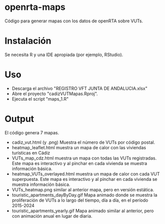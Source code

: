 # openrta-maps
Código para generar mapas con los datos de openRTA sobre VUTs.

# Instalación
Se necesita R y una IDE apropiada (por ejemplo, RStudio).

# Uso
- Descarga el archivo "REGISTRO VFT JUNTA DE ANDALUCIA.xlsx"
- Abre el proyecto "cadizVUTMapas.Rproj".
- Ejecuta el script "maps_1.R"

# Output
El código genera 7 mapas.

- cadiz_vut.html (y .png) Muestra el número de VUTs por código postal.
- heatmap_leaflet.html muestra un mapa de calor con las viviendas turísticas en Cádiz
- VUTs_map_cdz.html muestra un mapa con todas las VUTs registradas. Este mapa es interactivo y al pinchar en cada vivienda se muestra información básica.
- heatmap_VUTs_overlayed.html muestra un mapa de calor con cada VUT superpuesta. Este mapa es interactivo y al pinchar en cada vivienda se muestra información básica.
- VUTs_heatmap.png similar al anterior mapa, pero en versión estática.
- touristic_apartments_dayByDay.gif Mapa animado donde se muestra la proliferación de VUTs a lo largo del tiempo, día a día, en el período 2015-2024
- touristic_apartments_yearly.gif Mapa animado similar al anterior, pero con animación anual en lugar de diaria.
